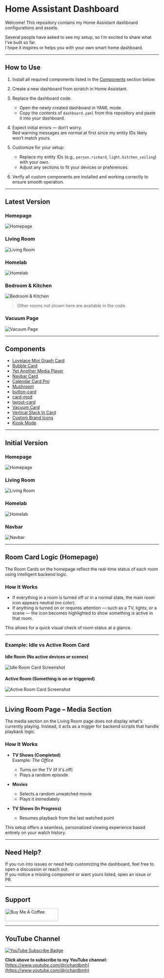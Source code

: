 # Home Assistant Dashboard

Welcome! This repository contains my Home Assistant dashboard configurations and assets.

Several people have asked to see my setup, so I'm excited to share what I’ve built so far.  
I hope it inspires or helps you with your own smart home dashboard.

---

## How to Use

1. Install all required components listed in the [Components](#components) section below.
2. Create a new dashboard from scratch in Home Assistant.
3. Replace the dashboard code:
   - Open the newly created dashboard in YAML mode.
   - Copy the contents of `dashboard.yaml` from this repository and paste it into your dashboard.

4. Expect initial errors — don’t worry.  
   Red warning messages are normal at first since my entity IDs likely won’t match yours.

5. Customize for your setup:
   - Replace my entity IDs (e.g., `person.richard`, `light.kitchen_ceiling`) with your own.
   - Adjust any sections to fit your devices or preferences.

6. Verify all custom components are installed and working correctly to ensure smooth operation.

---

## Latest Version

### Homepage
![Homepage](/assets/v2/Homepage.jpg)

### Living Room
![Living Room](/assets/v2/Livingroom.jpg)

### Homelab
![Homelab](/assets/v2/office.jpg)

### Bedroom & Kitchen
![Bedroom & Kitchen](/assets/v2/BedroomKitchen.jpg)

> Other rooms not shown here are available in the code.

### Vacuum Page
![Vacuum Page](/assets/v2/Vacuum.jpg)

---

## Components

- [Lovelace Mini Graph Card](https://github.com/kalkih/mini-graph-card)
- [Bubble Card](https://github.com/Clooos/Bubble-Card)
- [Yet Another Media Player](https://github.com/jianyu-li/yet-another-media-player)
- [Navbar Card](https://github.com/joseluis9595/lovelace-navbar-card)
- [Calendar Card Pro](https://github.com/alexpfau/calendar-card-pro)
- [Mushroom](https://github.com/piitaya/lovelace-mushroom)
- [button-card](https://github.com/custom-cards/button-card)
- [card-mod](https://github.com/thomasloven/lovelace-card-mod)
- [layout-card](https://github.com/thomasloven/lovelace-layout-card)
- [Vacuum Card](https://github.com/denysdovhan/vacuum-card)
- [Vertical Stack In Card](https://github.com/ofekashery/vertical-stack-in-card)
- [Custom Brand Icons](https://github.com/elax46/custom-brand-icons)
- [Kiosk Mode](https://github.com/NemesisRE/kiosk-mode)

---

## Initial Version

### Homepage
![Homepage](/assets/v1/Homepage.jpg)

### Living Room
![Living Room](/assets/v1/Livingroom.jpg)

### Homelab
![Homelab](/assets/v1/Homelab.jpg)

### Navbar
![Navbar](/assets/v1/Navbar.jpg)

---

## Room Card Logic (Homepage)

The Room Cards on the homepage reflect the real-time status of each room using intelligent backend logic.

### How It Works

- If everything in a room is turned off or in a normal state, the main room icon appears neutral (no color).
- If anything is turned on or requires attention — such as a TV, lights, or a scene — the icon becomes highlighted to show something is active in that room.

This allows for a quick visual check of room status at a glance.

---

### Example: Idle vs Active Room Card

#### Idle Room (No active devices or scenes)
![Idle Room Card Screenshot](/assets/v2/Off.png)

#### Active Room (Something is on or triggered)
![Active Room Card Screenshot](/assets/v2/Onn.png)

---

## Living Room Page – Media Section

The media section on the Living Room page does not display what's currently playing. Instead, it acts as a trigger for backend scripts that handle playback logic.

### How It Works

- **TV Shows (Completed)**  
  Example: *The Office*  
  - Turns on the TV (if it's off)
  - Plays a random episode

- **Movies**  
  - Selects a random unwatched movie
  - Plays it immediately

- **TV Shows (In Progress)**  
  - Resumes playback from the last watched point

This setup offers a seamless, personalized viewing experience based entirely on your watch history.

---

## Need Help?

If you run into issues or need help customizing the dashboard, feel free to open a discussion or reach out.  
If you notice a missing component or want yours listed, open an issue or PR.

---

## Support

<a href="https://www.buymeacoffee.com/richardbmh" target="_blank">
  <img src="https://cdn.buymeacoffee.com/buttons/default-orange.png" alt="Buy Me A Coffee" height="41" width="174">
</a>

---

## YouTube Channel

<a href="https://www.youtube.com/@richardbmh" target="_blank">
  <img src="https://img.shields.io/badge/Subscribe-YouTube-red?logo=youtube&style=for-the-badge" alt="YouTube Subscribe Badge">
</a>

**Click above to subscribe to my YouTube channel:**  
[https://www.youtube.com/@richardbmh](https://www.youtube.com/@richardbmh)
